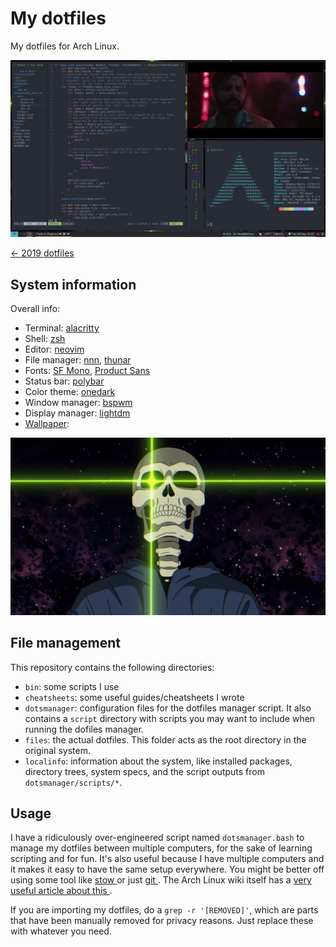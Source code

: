# My dotfiles

My dotfiles for Arch Linux.

![screenshot](screenshot.png)

[← 2019 dotfiles](https://github.com/marioortizmanero/dotfiles-2019)

## System information

Overall info:

* Terminal: [alacritty](https://github.com/alacritty/alacritty)
* Shell: [zsh](https://wiki.archlinux.org/index.php/zsh)
* Editor: [neovim](https://neovim.io/)
* File manager: [nnn](https://github.com/jarun/nnn), [thunar](https://wiki.archlinux.org/index.php/Thunar)
* Fonts: [SF Mono](https://github.com/supercomputra/SF-Mono-Font), [Product Sans](https://befonts.com/product-sans-font.html)
* Status bar: [polybar](https://github.com/polybar/polybar)
* Color theme: [onedark](https://github.com/joshdick/onedark.vim)
* Window manager: [bspwm](https://github.com/baskerville/bspwm)
* Display manager: [lightdm](https://wiki.archlinux.org/index.php/LightDM)
* [Wallpaper](https://www.youtube.com/watch?v=9CAz_vvsK9M):

![wallpaper](./wallpaper.png)

## File management

This repository contains the following directories:

* `bin`: some scripts I use
* `cheatsheets`: some useful guides/cheatsheets I wrote
* `dotsmanager`: configuration files for the dotfiles manager script. It also
contains a `script` directory with scripts you may want to include when
running the dofiles manager.
* `files`: the actual dotfiles. This folder acts as the root directory in the
original system.
* `localinfo`: information about the system, like installed packages,
directory trees, system specs, and the script outputs from
`dotsmanager/scripts/*`.

## Usage

I have a ridiculously over-engineered script named `dotsmanager.bash` to
manage my dotfiles between multiple computers, for the sake of learning
scripting and for fun. It's also useful because I have multiple computers and
it makes it easy to have the same setup everywhere. You might be better off
using some tool like [stow
](https://alexpearce.me/2016/02/managing-dotfiles-with-stow/) or just [git
](https://link.medium.com/iNwwQ5EXw9). The Arch Linux wiki itself has a
[very useful article about this
](https://wiki.archlinux.org/index.php/Dotfiles).

If you are importing my dotfiles, do a `grep -r '[REMOVED]'`, which are parts
that have been manually removed for privacy reasons. Just replace these with
whatever you need.
